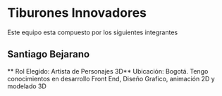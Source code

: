 # Tiburones Innovadores
Este equipo esta compuesto por los siguientes integrantes

## Santiago Bejarano

** Rol Elegido: Artista de Personajes 3D**
Ubicación: Bogotá. Tengo conocimientos en desarrollo Front End, Diseño Grafico, animación 2D y modelado 3D
